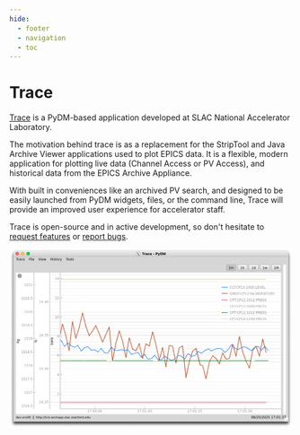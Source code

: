 ```yaml
---
hide:
  - footer
  - navigation
  - toc
---
```


# Trace

[Trace] is a PyDM-based application developed at SLAC National Accelerator Laboratory.

  [Trace]: https://github.com/slaclab/trace/

The motivation behind trace is as a replacement for the StripTool and Java Archive Viewer applications used to plot EPICS data. It is a flexible, modern application for plotting live data (Channel Access or PV Access), and historical data from the EPICS Archive Appliance.

With built in conveniences like an archived PV search, and designed to be easily launched from PyDM widgets, files, or the command line, Trace will provide an improved user experience for accelerator staff.

Trace is open-source and in active development, so don't hesitate to [request features] or [report bugs].

  [request features]: https://github.com/slaclab/trace/issues/new?labels=enhancement&projects=&template=feature-request.yml&title=%5BFEATURE%5D+-+
  [report bugs]: https://github.com/slaclab/trace/issues/new?labels=bug&projects=&template=bug-report.yml&title=%5BBUG%5D+-+

<div style="text-align: center;">
    <img src="images/Trace_Screenshot.png">
</div>
